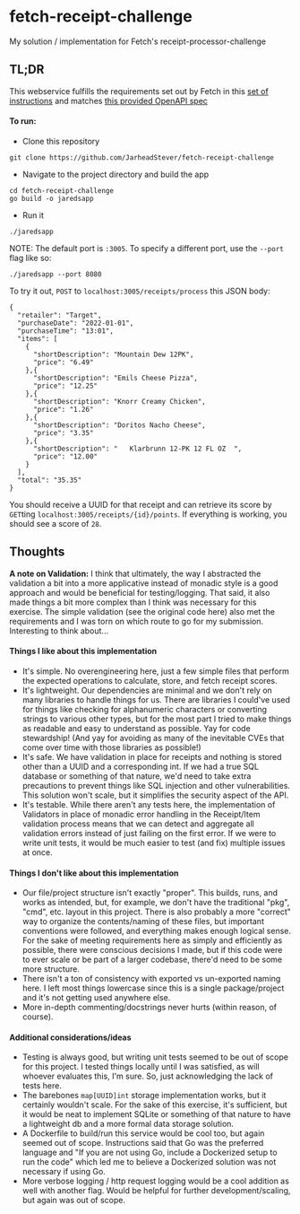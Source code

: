 # fetch-receipt-challenge
My solution / implementation for Fetch's receipt-processor-challenge

## TL;DR

This webservice fulfills the requirements set out by Fetch in this [set of instructions](./instructions/prompt.md) and matches [this provided OpenAPI spec](./instructions/apispec.yml)


#### To run:
- Clone this repository
```
git clone https://github.com/JarheadStever/fetch-receipt-challenge
```
- Navigate to the project directory and build the app
```
cd fetch-receipt-challenge
go build -o jaredsapp
```
- Run it
```
./jaredsapp
```
NOTE: The default port is `:3005`. To specify a different port, use the `--port` flag like so:
```
./jaredsapp --port 8080
```

To try it out, `POST` to `localhost:3005/receipts/process` this JSON body:
```
{
  "retailer": "Target",
  "purchaseDate": "2022-01-01",
  "purchaseTime": "13:01",
  "items": [
    {
      "shortDescription": "Mountain Dew 12PK",
      "price": "6.49"
    },{
      "shortDescription": "Emils Cheese Pizza",
      "price": "12.25"
    },{
      "shortDescription": "Knorr Creamy Chicken",
      "price": "1.26"
    },{
      "shortDescription": "Doritos Nacho Cheese",
      "price": "3.35"
    },{
      "shortDescription": "   Klarbrunn 12-PK 12 FL OZ  ",
      "price": "12.00"
    }
  ],
  "total": "35.35"
}
```

You should receive a UUID for that receipt and can retrieve its score by `GET`ting `localhost:3005/receipts/{id}/points`. If everything is working, you should see a score of `28`.


## Thoughts
**A note on Validation:** I think that ultimately, the way I abstracted the validation a bit into a more applicative instead of monadic style is a good approach and would be beneficial for testing/logging. That said, it also made things a bit more complex than I think was necessary for this exercise. The simple validation (see the original code here) also met the requirements and I was torn on which route to go for my submission. Interesting to think about...

####  Things I like about this implementation
- It's simple. No overengineering here, just a few simple files that perform the expected operations to calculate, store, and fetch receipt scores.
- It's lightweight. Our dependencies are minimal and we don't rely on many libraries to handle things for us. There are libraries I could've used for things like checking for alphanumeric characters or converting strings to various other types, but for the most part I tried to make things as readable and easy to understand as possible. Yay for code stewardship! (And yay for avoiding as many of the inevitable CVEs that come over time with those libraries as possible!)
- It's safe. We have validation in place for receipts and nothing is stored other than a UUID and a corresponding int. If we had a true SQL database or something of that nature, we'd need to take extra precautions to prevent things like SQL injection and other vulnerabilities. This solution won't scale, but it simplifies the security aspect of the API.
- It's testable. While there aren't any tests here, the implementation of Validators in place of monadic error handling in the Receipt/Item validation process means that we can detect and aggregate all validation errors instead of just failing on the first error. If we were to write unit tests, it would be much easier to test (and fix) multiple issues at once.

####  Things I don't like about this implementation
- Our file/project structure isn't exactly "proper". This builds, runs, and works as intended, but, for example, we don't have the traditional "pkg", "cmd", etc. layout in this project. There is also probably a more "correct" way to organize the contents/naming of these files, but important conventions were followed, and everything makes enough logical sense. For the sake of meeting requirements here as simply and efficiently as possible, there were conscious decisions I made, but if this code were to ever scale or be part of a larger codebase, there'd need to be some more structure.
- There isn't a ton of consistency with exported vs un-exported naming here. I left most things lowercase since this is a single package/project and it's not getting used anywhere else.
- More in-depth commenting/docstrings never hurts (within reason, of course).

####  Additional considerations/ideas
- Testing is always good, but writing unit tests seemed to be out of scope for this project. I tested things locally until I was satisfied, as will whoever evaluates this, I'm sure. So, just acknowledging the lack of tests here.
- The barebones `map[UUID]int` storage implementation works, but it certainly wouldn't scale. For the sake of this exercise, it's sufficient, but it would be neat to implement SQLite or something of that nature to have a lightweight db and a more formal data storage solution.
- A Dockerfile to build/run this service would be cool too, but again seemed out of scope. Instructions said that Go was the preferred language and "If you are not using Go, include a Dockerized setup to run the code" which led me to believe a Dockerized solution was not necessary if using Go.
- More verbose logging / http request logging would be a cool addition as well with another flag. Would be helpful for further development/scaling, but again was out of scope.

